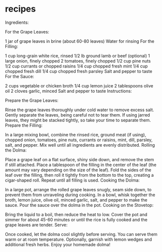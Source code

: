 # recipes
Ingredients:

For the Grape Leaves:

1 jar of grape leaves in brine (about 60-80 leaves)
Water for rinsing
For the Filling:

1 cup long-grain white rice, rinsed
1/2 lb ground lamb or beef (optional)
1 large onion, finely chopped
2 tomatoes, finely chopped
1/2 cup pine nuts
1/2 cup currants or chopped raisins
1/4 cup chopped fresh mint
1/4 cup chopped fresh dill
1/4 cup chopped fresh parsley
Salt and pepper to taste
For the Sauce:

2 cups vegetable or chicken broth
1/4 cup lemon juice
2 tablespoons olive oil
2 cloves garlic, minced
Salt and pepper to taste
Instructions:

Prepare the Grape Leaves:

Rinse the grape leaves thoroughly under cold water to remove excess salt.
Gently separate the leaves, being careful not to tear them. If using jarred leaves, they might be stacked tightly, so take your time to separate them.
Prepare the Filling:

In a large mixing bowl, combine the rinsed rice, ground meat (if using), chopped onion, tomatoes, pine nuts, currants or raisins, mint, dill, parsley, salt, and pepper. Mix well until all ingredients are evenly distributed.
Rolling the Dolma:

Place a grape leaf on a flat surface, shiny side down, and remove the stem if still attached.
Place a tablespoon of the filling in the center of the leaf (the amount may vary depending on the size of the leaf). Fold the sides of the leaf over the filling, then roll it tightly from the bottom to the top, creating a cigar-shaped roll. Repeat until all filling is used.
Cooking the Dolma:

In a large pot, arrange the rolled grape leaves snugly, seam side down, to prevent them from unraveling during cooking.
In a bowl, whisk together the broth, lemon juice, olive oil, minced garlic, salt, and pepper to make the sauce. Pour the sauce over the dolma in the pot.
Cooking on the Stovetop:

Bring the liquid to a boil, then reduce the heat to low. Cover the pot and simmer for about 45-60 minutes or until the rice is fully cooked and the grape leaves are tender.
Serve:

Once cooked, let the dolma cool slightly before serving. You can serve them warm or at room temperature. Optionally, garnish with lemon wedges and additional fresh herbs.
Enjoy your homemade dolma!
